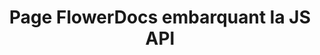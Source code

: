 ---
title: Page FlowerDocs embarquant la JS API 
sidebar_position: 4
Theme: dev
Icon: far fa-file-code
Description : Utilisez l'API JS de FlowerDocs au sein des pages publiques ou privées de FlowerDocs
StartPage : getting-started
Duration : 20m
visible : false
---